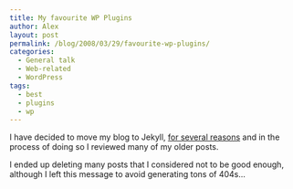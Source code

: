 ```yaml
---
title: My favourite WP Plugins
author: Alex
layout: post
permalink: /blog/2008/03/29/favourite-wp-plugins/
categories:
  - General talk
  - Web-related
  - WordPress
tags:
  - best
  - plugins
  - wp
---
```

 

I have decided to move my blog to Jekyll, [for several reasons](http://carlboettiger.info/2012/05/01/Jekyll-vs-Wordpress.html) and in the process of doing so I reviewed many of my older posts.

I ended up deleting many posts that I considered not to be good enough, although I left this message to avoid generating tons of 404s... 